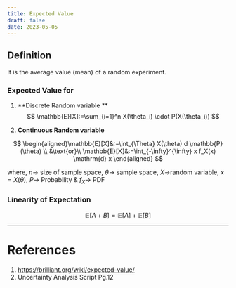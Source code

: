 ```yaml
---
title: Expected Value
draft: false
date: 2023-05-05
---
```


## Definition
It is the average value (mean) of a random experiment. 

### Expected Value for
1. **Discrete Random variable **
$$
\mathbb{E}[X]:=\sum_{i=1}^n X(\theta_i) \cdot P(X(\theta_i))
$$

2. **Continuous Random variable**
 
$$
\begin{aligned}\mathbb{E}[X]&:=\int_{\Theta} X(\theta) d \mathbb{P}(\theta)
 \\ &\text{or}\\
 \mathbb{E}[X]&:=\int_{-\infty}^{\infty} x f_X(x) \mathrm{d} x
 \end{aligned}
$$


where, $n\rightarrow$ size of sample space, $\theta\rightarrow$ sample space, $X\rightarrow$random variable, $x=X(\theta)$, $P\rightarrow$ Probability & $f_X\rightarrow$ PDF

### Linearity of Expectation 

$$
\mathbb E[A+B]=\mathbb E[A]+\mathbb E[B]
$$





---
# References
1. https://brilliant.org/wiki/expected-value/
2. Uncertainty Analysis Script Pg.12 